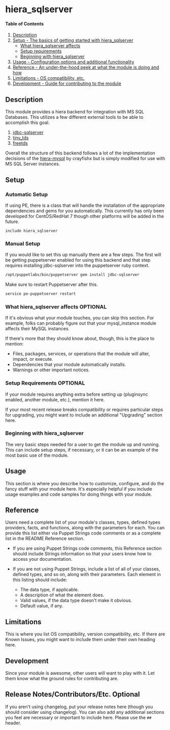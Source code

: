 
# hiera_sqlserver

#### Table of Contents

1. [Description](#description)
2. [Setup - The basics of getting started with hiera_sqlserver](#setup)
    * [What hiera_sqlserver affects](#what-hiera_sqlserver-affects)
    * [Setup requirements](#setup-requirements)
    * [Beginning with hiera_sqlserver](#beginning-with-hiera_sqlserver)
3. [Usage - Configuration options and additional functionality](#usage)
4. [Reference - An under-the-hood peek at what the module is doing and how](#reference)
5. [Limitations - OS compatibility, etc.](#limitations)
6. [Development - Guide for contributing to the module](#development)

## Description

This module provides a hiera backend for integration with MS SQL Databases. This utilizes a few different external tools to be able to accomplish this goal.
1. [jdbc-sqlserver](https://rubygems.org/gems/jdbc-sqlserver/versions/0.0.2)
2. [tiny_tds](https://github.com/rails-sqlserver/tiny_tds)
3. [freetds](http://www.freetds.org/)

Overall the structure of this backend follows a lot of the implementation decisions of the [hiera-mysql](https://github.com/crayfishx/hiera-mysql) by crayfishx but is simply modified for use with MS SQL Server instances.

## Setup

### Automatic Setup

If using PE, there is a class that will handle the installation of the appropriate dependencies and gems for you automatically. This currently has only been developed for CentOS/RedHat 7 though other platforms will be added in the future.

```puppet
include hiera_sqlserver
```

### Manual Setup

If you would like to set this up manually there are a few steps. The first will be getting puppetserver enabled for using this backend and that step requires installing jdbc-sqlserver into the puppetserver ruby context.

```bash
/opt/puppetlabs/bin/puppetserver gem install jdbc-sqlserver
```
Make sure to restart Puppetserver after this.

```bash
service pe-puppetserver restart
```

### What hiera_sqlserver affects **OPTIONAL**

If it's obvious what your module touches, you can skip this section. For example, folks can probably figure out that your mysql_instance module affects their MySQL instances.

If there's more that they should know about, though, this is the place to mention:

* Files, packages, services, or operations that the module will alter, impact, or execute.
* Dependencies that your module automatically installs.
* Warnings or other important notices.

### Setup Requirements **OPTIONAL**

If your module requires anything extra before setting up (pluginsync enabled, another module, etc.), mention it here. 
  
If your most recent release breaks compatibility or requires particular steps for upgrading, you might want to include an additional "Upgrading" section here.

### Beginning with hiera_sqlserver  

The very basic steps needed for a user to get the module up and running. This can include setup steps, if necessary, or it can be an example of the most basic use of the module.

## Usage

This section is where you describe how to customize, configure, and do the fancy stuff with your module here. It's especially helpful if you include usage examples and code samples for doing things with your module.

## Reference

Users need a complete list of your module's classes, types, defined types providers, facts, and functions, along with the parameters for each. You can provide this list either via Puppet Strings code comments or as a complete list in the README Reference section.

* If you are using Puppet Strings code comments, this Reference section should include Strings information so that your users know how to access your documentation.

* If you are not using Puppet Strings, include a list of all of your classes, defined types, and so on, along with their parameters. Each element in this listing should include:

  * The data type, if applicable.
  * A description of what the element does.
  * Valid values, if the data type doesn't make it obvious.
  * Default value, if any.

## Limitations

This is where you list OS compatibility, version compatibility, etc. If there are Known Issues, you might want to include them under their own heading here.

## Development

Since your module is awesome, other users will want to play with it. Let them know what the ground rules for contributing are.

## Release Notes/Contributors/Etc. **Optional**

If you aren't using changelog, put your release notes here (though you should consider using changelog). You can also add any additional sections you feel are necessary or important to include here. Please use the `## ` header. 
